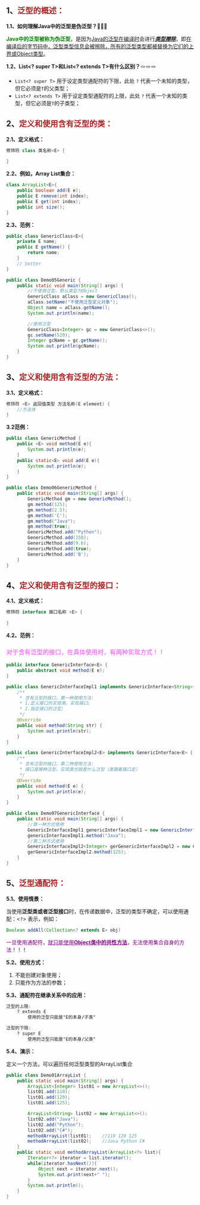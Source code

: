 ## 1、<span style="color:brown">泛型的概述：</span>

**1.1、如何理解Java中的泛型是伪泛型？**🌭🌭🌭

​		<span style="color:green">**Java中的泛型被称为伪泛型**</span>，是因为<u>Java的泛型在编译时</u>会进行<u>***类型擦除***</u>，即<u>在编译后的字节码中，泛型类型信息会被擦除，所有的泛型类型都被替换为它们的上界或Object类型</u>。

**1.2、List<? super T>和List<? extends T>有什么区别？**🪢🪢🪢

- `List<? super T>` 用于设定类型通配符的下限，此处 `?` 代表一个未知的类型，但它必须是`T`的父类型；
- `List<? extends T>` 用于设定类型通配符的上限，此处 `?` 代表一个未知的类型，但它必须是`T`的子类型；



## 2、<span style="color:brown">定义和使用含有泛型的类：</span>

**2.1、定义格式：**

```java
修饰符 class 类名称<E> {
    
}
```

**2.2、例如，Array List集合：**

```java
class ArrayList<E>{
    public boolean add(E e);
    public E remove(int index);
    public E get(int index);
    public int size();
}
```

**2.3、范例：**

```java
public class GenericClass<E>{
    private E name;
    public E getName() {
        return name;
    }
    // Setter
}
```

```java
public class Demo05Generic {
    public static void main(String[] args) {
        //不使用泛型，默认类型为Object
        GenericClass aClass = new GenericClass();
        aClass.setName("不使用泛型定义对象");
        Object name = aClass.getName();
        System.out.println(name);

        //使用泛型
        GenericClass<Integer> gc = new GenericClass<>();
        gc.setName(520);
        Integer gcName = gc.getName();
        System.out.println(gcName);
    }
}
```



## 3、<span style="color:brown">定义和使用含有泛型的方法：</span>

**3.1、定义格式：**

```java
修饰符 <E> 返回值类型 方法名称(E element) {
    //方法体
}
```

**3.2范例：**

```java
public class GenericMethod {
    public <E> void method(E e){
        System.out.println(e);
    }
    public static<E> void add(E e){
        System.out.println(e);
    }
}
```

```java
public class Demo06GenericMethod {
    public static void main(String[] args) {
        GenericMethod gm = new GenericMethod();
        gm.method(125);
        gm.method(2.5);
        gm.method('C');
        gm.method("Java");
        gm.method(true);
        GenericMethod.add("Python");
        GenericMethod.add(158);
        GenericMethod.add(9.6);
        GenericMethod.add(true);
        GenericMethod.add('B');
    }
}
```



## 4、<span style="color:brown">定义和使用含有泛型的接口：</span>

**4.1、定义格式：**

```java
修饰符 interface 接口名称 <E> {
    
}
```

**4.2、范例：**

### <span style="color:violet">对于含有泛型的接口，在具体使用时，有两种实现方式！！</span>

```java
public interface GenericInterface<E> {
    public abstract void method(E e);
}
```

```java
public class GenericInterfaceImpl1 implements GenericInterface<String>{
    /**
     * 含有泛型的接口，第一种使用方法:
     * 1.定义接口的实现类，实现接口;
     * 2.指定接口的泛型;
     */
    @Override
    public void method(String str) {
        System.out.println(str);
    }
}
```

```java
public class GenericInterfaceImpl2<E> implements GenericInterface<E> {
    /**
     * 含有泛型的接口，第二种使用方法:
     * 接口是哪种泛型，实现类也就是什么泛型（类跟着接口走）
     */
    @Override
    public void method(E e) {
        System.out.println(e);
    }
}
```

```java
public class Demo07GenericInterface {
    public static void main(String[] args) {
        //第一种方式使用
        GenericInterfaceImpl1 genericInterfaceImpl1 = new GenericInterfaceImpl1();
        genericInterfaceImpl1.method("Java");
        //第二种方式使用
        GenericInterfaceImpl2<Integer> gerGenericInterfaceImpl2 = new GenericInterfaceImpl2<>();
        gerGenericInterfaceImpl2.method(125);
    }
}
```



## 5、<span style="color:brown">泛型通配符：</span>

**5.1、使用情景：**

​		当使用**泛型类或者泛型接口**时，在传递数据中，泛型的类型不确定，可以使用通配：<`?`>   表示，例如：

```java
Boolean addAll(Collection<? extends E> obj)
```

<span style="color:purple">一旦使用通配符，<u>就只能使用**Object类中的共性方法**</u>，无法使用集合自身的方法</span>！！！

**5.2、使用方式：**

1. 不能创建对象使用；
2. 只能作为方法的参数；

**5.3、通配符在继承关系中的应用：**

```scss
泛型的上限:
	? extends E
		使用的泛型只能是"E的本身/子类"
```

```scss
泛型的下限:
	? super E
		使用的泛型只能是"E的本身/父类"
```

**5.4、演示：**

定义一个方法，可以遍历任何泛型类型的ArrayList集合

```java
public class Demo01ArrayList {
    public static void main(String[] args) {
        ArrayList<Integer> list01 = new ArrayList<>();
        list01.add(110);
        list01.add(120);
        list01.add(125);

        ArrayList<String> list02 = new ArrayList<>();
        list02.add("Java");
        list02.add("Python");
        list02.add("C#");
        methodArrayList(list01);	//110 120 125 
        methodArrayList(list02);	//Java Python C# 
    }
    public static void methodArrayList(ArrayList<?> list){
        Iterator<?> iterator = list.iterator();
        while(iterator.hasNext()){
            Object next = iterator.next();
            System.out.print(next+" ");
        }
        System.out.println();
    }
}
```

